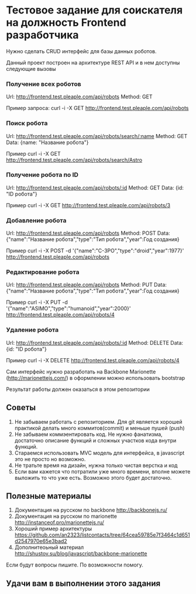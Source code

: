 # Тестовое задание для соискателя на должность Frontend разработчика

Нужно сделать CRUD интерфейс для базы данных роботов.

Данный проект построен на архитектуре REST API и в нем доступны следующие вызовы

### Получение всех роботов

Url: http://frontend.test.pleaple.com/api/robots
Method: GET

Пример запроса:
curl -i -X GET http://frontend.test.pleaple.com/api/robots

### Поиск робота
Url: http://frontend.test.pleaple.com/api/robots/search/:name
Method: GET
Data: {name: "Название робота"}

Пример
curl -i -X GET http://frontend.test.pleaple.com/api/robots/search/Astro

### Получение робота по ID
Url: http://frontend.test.pleaple.com/api/robots/:id
Method: GET
Data: {id: "ID робота"}

Пример
curl -i -X GET http://frontend.test.pleaple.com/api/robots/3

### Добавление робота
Url: http://frontend.test.pleaple.com/api/robots
Method: POST
Data: {"name":"Название робота","type":"Тип робота","year":Год создания}

Пример
curl -i -X POST -d '{"name":"C-3PO","type":"droid","year":1977}' http://frontend.test.pleaple.com/api/robots

### Редактирование робота
Url: http://frontend.test.pleaple.com/api/robots
Method: PUT
Data: {"name":"Название робота","type":"Тип робота","year":Год создания}

Пример
curl -i -X PUT -d '{"name":"ASIMO","type":"humanoid","year":2000}' http://frontend.test.pleaple.com/api/robots/4

### Удаление робота
Url: http://frontend.test.pleaple.com/api/robots/:id
Method: DELETE
Data: {id: "ID робота"}

Пример
curl -i -X DELETE http://frontend.test.pleaple.com/api/robots/4

Сам интерфейс нужно разработать на Backbone Marionette (http://marionettejs.com/) в оформлении можно использовать bootstrap

Результат работы должен оказаться в этом репозитории

## Советы
1. Не забываем работать с репозиторием. Для git является хорошей практикой делать много коммитов(commit) и меньше пушей (push)
2. Не забываем коммэентировать код. Не нужно фанатизма, достаточно описание функций и сложных участков кода внутри функций.
3. Стараемся использовать MVC модель для интерфейса, в javascript это не просто но возможно.
4. Не тратьте время на дизайн, нужна только чистая верстка и код
5. Если вам кажется что потратили уже много времени, вполне можете выложить то что уже есть. Возможно этого будет достаточно.

## Полезные материалы
1. Документация на русском по backbone http://backbonejs.ru/
2. Документация на русском по marionette http://instanceof.pro/marionettejs.ru/
3. Хороший пример архитектуры https://github.com/an2323/listcontacts/tree/64cea59785e7f3464c1d651d2547970e65e3bad2
4. Дополнитеоьный материал http://shustov.su/blog/javascript/backbone-marionette

Если будут вопросы пишите. По возможности помогу.

## Удачи вам в выполнении этого задания
